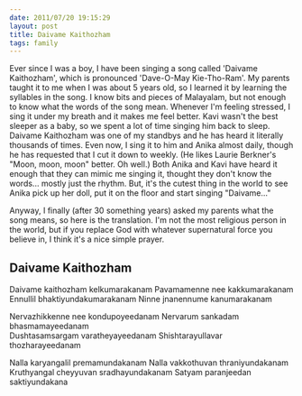 ```yaml
---
date: 2011/07/20 19:15:29
layout: post
title: Daivame Kaithozham
tags: family
---
```


Ever since I was a boy, I have been singing a song called 'Daivame
Kaithozham', which is pronounced 'Dave-O-May Kie-Tho-Ram'. My parents
taught it to me when I was about 5 years old, so I learned it by
learning the syllables in the song. I know bits and pieces of
Malayalam, but not enough to know what the words of the song
mean. Whenever I'm feeling stressed, I sing it under my breath and it
makes me feel better. Kavi wasn't the best sleeper as a baby, so we
spent a lot of time singing him back to sleep. Daivame Kaithozham was
one of my standbys and he has heard it literally thousands of
times. Even now, I sing it to him and Anika almost daily, though he
has requested that I cut it down to weekly. (He likes Laurie Berkner's
"Moon, moon, moon" better. Oh well.) Both Anika and Kavi have heard it
enough that they can mimic me singing it, thought they don't know the
words...  mostly just the rhythm. But, it's the cutest thing in the
world to see Anika pick up her doll, put it on the floor and start
singing "Daivame..."

Anyway, I finally (after 30 something years) asked my parents what the
song means, so here is the translation. I'm not the most religious
person in the world, but if you replace God with whatever supernatural
force you believe in, I think it's a nice simple prayer.

## Daivame Kaithozham

   Daivame kaithozham kelkumarakanam
   Pavamamenne nee kakkumarakanam
   Ennullil bhaktiyundakumarakanam
   Ninne jnanennume kanumarakanam

   Nervazhikkenne nee kondupoyeedanam
   Nervarum sankadam bhasmamayeedanam    
   Dushtasamsargam varatheyayeedanam
   Shishtarayullavar thozharayeedanam

   Nalla karyangalil premamundakanam
   Nalla vakkothuvan thraniyundakanam
   Kruthyangal cheyyuvan sradhayundakanam
   Satyam paranjeedan saktiyundakana

## Translated

   O’Almighty God my humble salutation, may you kindly listen to my prayers
   May you always protect this poor innocent one from all my sufferings.
   May my devotion to you flourish in my heart without any interruptions
   May I always visualize your eternal divine form within and without.

   O’ God lead me through the right path 
   Annihilate all obstructions facing me 
   And protect me from evil interactions
   Provide me with serene and sober friends.

   May I always impart compassion and love to all
   O’ Lord provide me courage to talk only good words
   May I be provided with the right convictions to do my duties
   And give me your blessed strength to tell always the truth alone.
